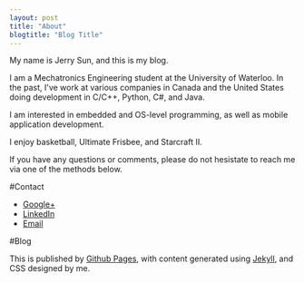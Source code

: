 ```yaml
---
layout: post
title: "About"
blogtitle: "Blog Title"
---
```


My name is Jerry Sun, and this is my blog.

I am a Mechatronics Engineering student at the University of Waterloo.  In the past, I've work at various companies in Canada and the United States doing development in C/C++, Python, C#, and Java.

I am interested in embedded and OS-level programming, as well as mobile application development.

I enjoy basketball, Ultimate Frisbee, and Starcraft II.  

If you have any questions or comments, please do not hesistate to reach me via one of the methods below.

#Contact

* [Google+](https://plus.google.com/u/0/106439244775737755750/) 
* [LinkedIn](http://www.linkedin.com/profile/view?id=57162232) 
* [Email](mailto://j.x.y.sun@gmail.com)

#Blog

This is published by [Github Pages](pages.github.com), with content generated using [Jekyll](jekyllrb.com), and CSS designed by me.
